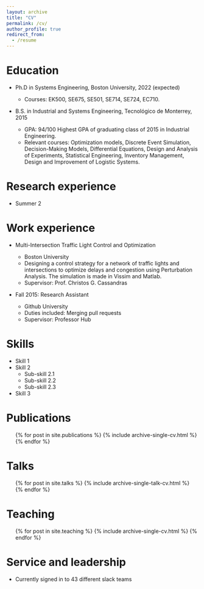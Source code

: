 ```yaml
---
layout: archive
title: "CV"
permalink: /cv/
author_profile: true
redirect_from:
  - /resume
---
```

Education
======
* Ph.D in Systems Engineering, Boston University, 2022 (expected)
  * Courses: EK500, SE675, SE501, SE714, SE724, EC710.

* B.S. in Industrial and Systems Engineering, Tecnológico de Monterrey, 2015
  * GPA: 94/100 Highest GPA of graduating class of 2015 in Industrial Engineering.
  * Relevant courses: Optimization models, Discrete Event Simulation, Decision-Making Models, Differential Equations,
Design and Analysis of Experiments, Statistical Engineering, Inventory Management, Design and Improvement of
Logistic Systems.

Research experience
======
* Summer 2



Work experience
======
* Multi-Intersection Traffic Light Control and Optimization
  * Boston University
  * Designing a control strategy for a network of traffic lights and intersections to optimize delays and congestion
using Perturbation Analysis. The simulation is made in Vissim and Matlab.
  * Supervisor: Prof. Christos G. Cassandras

* Fall 2015: Research Assistant
  * Github University
  * Duties included: Merging pull requests
  * Supervisor: Professor Hub
  
Skills
======
* Skill 1
* Skill 2
  * Sub-skill 2.1
  * Sub-skill 2.2
  * Sub-skill 2.3
* Skill 3

Publications
======
  <ul>{% for post in site.publications %}
    {% include archive-single-cv.html %}
  {% endfor %}</ul>
  
Talks
======
  <ul>{% for post in site.talks %}
    {% include archive-single-talk-cv.html %}
  {% endfor %}</ul>
  
Teaching
======
  <ul>{% for post in site.teaching %}
    {% include archive-single-cv.html %}
  {% endfor %}</ul>
  
Service and leadership
======
* Currently signed in to 43 different slack teams
